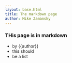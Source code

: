 ```yaml
---
layout: base.html
title: The markdown page
author: Mike Zamansky
---
```



### THis page is in markdown


* by {{author}}
* this should
* be a list

